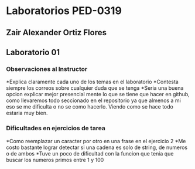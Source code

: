 # Laboratorios PED-0319

## Zair Alexander Ortiz Flores

## Laboratorio 01

### Observaciones al Instructor
*Explica claramente cada uno de los temas en el laboratorio
*Contesta siempre los correos sobre cualquier duda que se tenga
*Seria una buena opcion explicar mejor presencial mente lo que se tiene que hacer en github, como llevaremos todo seccionado en el repositorio ya que almenos a mi eso se me dificulta o no se como hacerlo. Viendo como se hace todo estaria muy bien.

### Dificultades en ejercicios de tarea
*Como reemplazar un caracter por otro en una frase en el ejercicio 2
*Me costo bastante lograr detectar si una cadena es solo de string, de numeros o de ambos
*Tuve un poco de dificultad con la funcion que tenia que buscar los numeros primos entre 1 y 100
